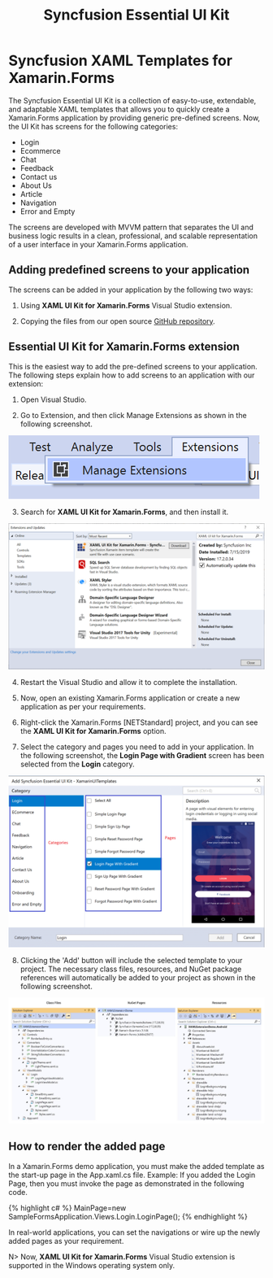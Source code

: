 ﻿---
layout: post
title: Syncfusion Essential UI Kit
platform: xamarin
control: Xamarin UI Kit
documentation: ug
---

# Syncfusion XAML Templates for Xamarin.Forms

The Syncfusion Essential UI Kit is a collection of easy-to-use, extendable, and adaptable XAML templates that allows you to quickly create a Xamarin.Forms application by providing generic pre-defined screens. Now, the UI Kit has screens for the following categories:

* Login
* Ecommerce
* Chat
* Feedback
* Contact us
* About Us
* Article
* Navigation
* Error and Empty  

The screens are developed with MVVM pattern that separates the UI and business logic results in a clean, professional, and scalable representation of a user interface in your Xamarin.Forms application.

## Adding predefined screens to your application

The screens can be added in your application by the following two ways:

1. Using **XAML UI Kit for Xamarin.Forms** Visual Studio extension.

2. Copying the files from our open source [GitHub repository](https://github.com/syncfusion/essential-ui-kit-for-xamarin.forms).

## Essential UI Kit for Xamarin.Forms extension

This is the easiest way to add the pre-defined screens to your application. The following steps explain how to add screens to an application with our extension: 

1. Open Visual Studio.

2. Go to Extension, and then click Manage Extensions as shown in the following screenshot.

![Visual Studio Extensions](Essential-UI-Kit-images/VS_Extensions.png)

3. Search for **XAML UI Kit for Xamarin.Forms**, and then install it.

![Visual Studio Extensions & Updates](Essential-UI-Kit-images/Extension_Update.png)

4. Restart the Visual Studio and allow it to complete the installation. 

5. Now, open an existing Xamarin.Forms application or create a new application as per your requirements.
 
6. Right-click the Xamarin.Forms [NETStandard] project, and you can see the **XAML UI Kit for Xamarin.Forms** option.

7. Select the category and pages you need to add in your application. In the following screenshot, the **Login Page with Gradient** screen has been selected from the **Login** category. 

![Visual Studio Extensions & Updates](Essential-UI-Kit-images/Essential_UIKit_Category.png)

8. Clicking the 'Add' button will include the selected template to your project. The necessary class files, resources, and NuGet package references will automatically be added to your project as shown in the following screenshot.

![Visual Studio Extensions & Updates](Essential-UI-Kit-images/Kit_Nuget_Files.jpg)

## How to render the added page

In a Xamarin.Forms demo application, you must make the added template as the start-up page in the App.xaml.cs file. 
Example: If you added the Login Page, then you must invoke the page as demonstrated in the following code.

{% highlight c# %}
MainPage=new SampleFormsApplication.Views.Login.LoginPage();
{% endhighlight %} 

In real-world applications, you can set the navigations or wire up the newly added pages as your requirement. 

N> Now, **XAML UI Kit for Xamarin.Forms** Visual Studio extension is supported in the Windows operating system only.